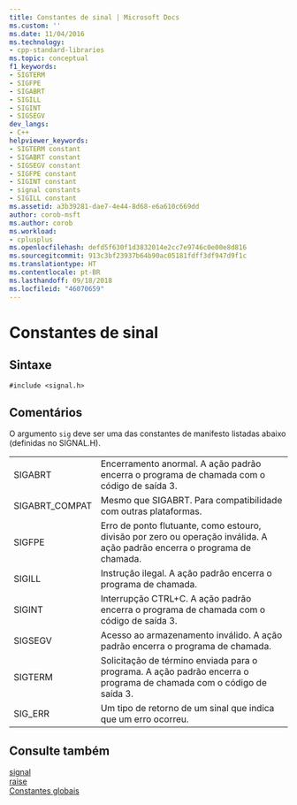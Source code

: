 ```yaml
---
title: Constantes de sinal | Microsoft Docs
ms.custom: ''
ms.date: 11/04/2016
ms.technology:
- cpp-standard-libraries
ms.topic: conceptual
f1_keywords:
- SIGTERM
- SIGFPE
- SIGABRT
- SIGILL
- SIGINT
- SIGSEGV
dev_langs:
- C++
helpviewer_keywords:
- SIGTERM constant
- SIGABRT constant
- SIGSEGV constant
- SIGFPE constant
- SIGINT constant
- signal constants
- SIGILL constant
ms.assetid: a3b39281-dae7-4e44-8d68-e6a610c669dd
author: corob-msft
ms.author: corob
ms.workload:
- cplusplus
ms.openlocfilehash: defd5f630f1d3832014e2cc7e9746c0e00e8d816
ms.sourcegitcommit: 913c3bf23937b64b90ac05181fdff3df947d9f1c
ms.translationtype: HT
ms.contentlocale: pt-BR
ms.lasthandoff: 09/18/2018
ms.locfileid: "46070659"
---
```

# <a name="signal-constants"></a>Constantes de sinal

## <a name="syntax"></a>Sintaxe

```
#include <signal.h>
```

## <a name="remarks"></a>Comentários

O argumento `sig` deve ser uma das constantes de manifesto listadas abaixo (definidas no SIGNAL.H).

|||
|-|-|
|SIGABRT|Encerramento anormal. A ação padrão encerra o programa de chamada com o código de saída 3.  |
|SIGABRT_COMPAT|Mesmo que SIGABRT. Para compatibilidade com outras plataformas.  |
|SIGFPE|Erro de ponto flutuante, como estouro, divisão por zero ou operação inválida. A ação padrão encerra o programa de chamada.  |
|SIGILL|Instrução ilegal. A ação padrão encerra o programa de chamada.  |
|SIGINT|Interrupção CTRL+C. A ação padrão encerra o programa de chamada com o código de saída 3.  |
|SIGSEGV|Acesso ao armazenamento inválido. A ação padrão encerra o programa de chamada.  |
|SIGTERM|Solicitação de término enviada para o programa. A ação padrão encerra o programa de chamada com o código de saída 3.  |
|SIG_ERR|Um tipo de retorno de um sinal que indica que um erro ocorreu.  |

## <a name="see-also"></a>Consulte também

[signal](../c-runtime-library/reference/signal.md)<br/>
[raise](../c-runtime-library/reference/raise.md)<br/>
[Constantes globais](../c-runtime-library/global-constants.md)